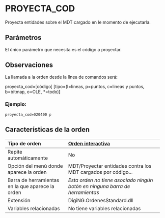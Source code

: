# PROYECTA\_COD

Proyecta entidades sobre el MDT cargado en le momento de ejecutarla.

## Parámetros

El único parámetro que necesita es el código a proyectar.

## Observaciones

La llamada a la orden desde la línea de comandos será:

proyecta\_cod=\[código\] \[tipo=\(l=lineas, p=puntos, c=lineas y puntos, b=bitmap, o=OLE, \*=todo\)\]

### Ejemplo:

`proyecta_cod=020400 p`

## Características de la orden

| Tipo de orden | [Orden interactiva]() |
| :--- | :--- |
| Repite automáticamente | No |
| Opción del menú donde aparece la orden | MDT/Proyectar entidades contra los MDT cargados por código... |
| Barra de herramientas en la que aparece la orden | _Esta orden no tiene asociado ningún botón en ninguna barra de herramientas_ |
| Extensión | DigiNG.OrdenesStandard.dll |
| Variables relacionadas | No tiene variables relacionadas |

